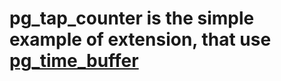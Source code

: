 # pg_tap_counter is the simple example of extension, that use [pg_time_buffer](https://github.com/munakoiso/pg_time_buffer)
